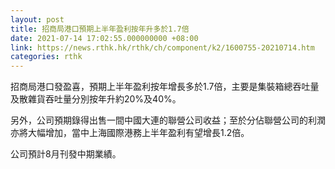 ```yaml
---
layout: post
title: 招商局港口預期上半年盈利按年升多於1.7倍
date: 2021-07-14 17:02:55.000000000 +08:00
link: https://news.rthk.hk/rthk/ch/component/k2/1600755-20210714.htm
categories: rthk
---
```


招商局港口發盈喜，預期上半年盈利按年增長多於1.7倍，主要是集裝箱總吞吐量及散雜貨吞吐量分別按年升約20%及40%。

另外，公司預期錄得出售一間中國大連的聯營公司收益；至於分佔聯營公司的利潤亦將大幅增加，當中上海國際港務上半年盈利有望增長1.2倍。

公司預計8月刊發中期業績。
